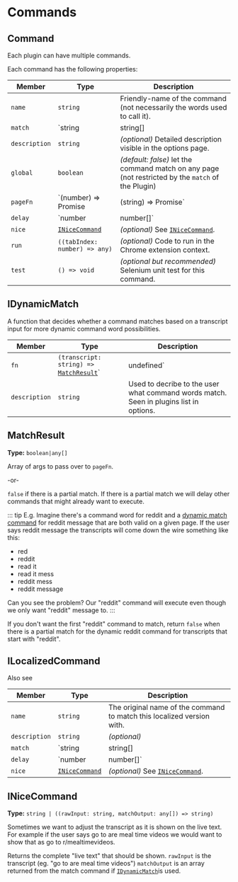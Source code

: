 # Commands
## Command
Each plugin can have multiple commands.

Each command has the following properties:

Member |    Type    | Description
-------|------------|-------------
`name` | `string`   | Friendly-name of the command (not necessarily the words used to call it).
`match`| `string | string[] | `[`IDynamicMatch`](/api-reference/command.md#idynamicmatch) | The word(s) the user can say to execute this command. Use "#" in the string as an ordinal place holder. Use "*" as a wildcard placeholder. Lastly, a function [`IDynamicMatch`](/api-reference/command.md#idynamicmatch) can be used for the most advanced cases.
`description` | `string` | _(optional)_ Detailed description visible in the options page.
`global` | `boolean` |  _(default: false)_ let the command match on any page (not restricted by the `match` of the Plugin)
`pageFn` | `(number) => Promise<any> | (string) => Promise<any>` | _(optional)_ The async function to run on the page when the command is called. There will be a number parameter if the match string accepts an ordinal (eg. has a `#`) in it, or a string argument if the match string accepts a wildcard (eg. has a `*` in it).
`delay` | `number | number[]` | _(optional)_ How long to wait for additional input for before executing this command. <br><br> For example with the Google command the user can have a long search term like "search how to boost my wifi signal" in order to prevent the command from executing the search as soon as it hears "search how" instead of the full phrase, we put a delay so that it waits for X ms since the last voice input. <br><br> Use an array with indices that correspond to the different match strings if you should have different delays based on the match string.
`nice` | [`INiceCommand`](/api-reference/command.md#inicecommand) |  _(optional)_ See [`INiceCommand`](/api-reference/command.md#inicecommand).
`run` | `((tabIndex: number) => any)` | _(optional)_ Code to run in the Chrome extension context.
`test` | `() => void` | _(optional but recommended)_ Selenium unit test for this command.


## IDynamicMatch

A function that decides whether a command matches based on a transcript input for more dynamic command word possibilities.

Member | Type | Description
-------|------|---------------
`fn` | `(transcript: string) => `[`MatchResult`](/api-reference/command.md#matchresult)`| undefined` | A function that takes in the transcript and returns a [`MatchResult`](/api-reference/command.md#matchresult)if the command should execute on the given transcript.
`description` | `string` | Used to decribe to the user what command words match. Seen in plugins list in options.

## MatchResult

**Type:** `boolean|any[]`

Array of args to pass over to `pageFn`.


-or-


`false` if there is a partial match. If there is a partial match we will delay other commands that might already want to execute.

::: tip E.g.
Imagine there's a command word for <span class="voice-cmd">reddit</span> and a [dynamic match command](/api-reference/command.md#idynamicmatch) for <span class="voice-cmd">reddit message</span> that are both valid on a given page. If the user says <span class="voice-cmd">reddit message</span> the transcripts will come down the wire something like this:

 - red
 - reddit
 - read it
 - read it mess
 - reddit mess
 - reddit message

 Can you see the problem? Our "reddit" command will execute even though we only want "reddit" message to.
:::

If you don't want the first "reddit" command to match, return `false` when there is a partial match for the dynamic <span class="voice-cmd">reddit</span> command for transcripts that start with "reddit".

## ILocalizedCommand

Also see

Member | Type       | Description
-------|------------|-------------
`name`   | `string`   | The original name of the command to match this localized version with.
`description` | `string` | _(optional)_
`match`  | `string | string[] | `[`IDynamicMatch`](/api-reference/command.md#idynamicmatch) | The way localized version of command match can be completely different from the base English version.
`delay` | `number | number[]` | _(optional)_ Delays for a localized version of a command can be completely different from the base English version.
`nice` | [`INiceCommand`](/api-reference/command.md#inicecommand) | _(optional)_ See [`INiceCommand`](/api-reference/command.md#inicecommand).

## INiceCommand

**Type:** `string | ((rawInput: string, matchOutput: any[]) => string)`


Sometimes we want to adjust the transcript as it is shown on the live text. For example if the user says <span class="voice-cmd">go to are meal time videos</span> we would want to show that as <span class="voice-cmd">go to r/mealtimevideos</span>.

Returns the complete "live text" that should be shown. `rawInput` is the transcript (eg. "go to are meal time videos") `matchOutput` is an array returned from the match command if [`IDynamicMatch`](/api-reference/command.md#idynamicmatch)is used.

